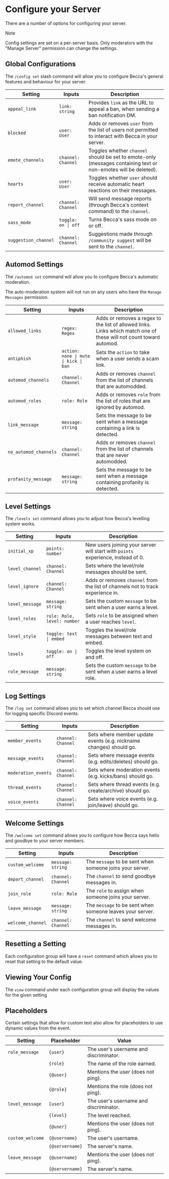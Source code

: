# Configure your Server

There are a number of options for configuring your server.

> [!NOTE]
> Config settings are set on a per-server basis. Only moderators with the "Manage Server" permission can change the settings.

## Global Configurations

The `/config set` slash command will allow you to configure Becca's general features and behaviour for your server.

| Setting              | Inputs              | Description                                                                                                     |
| -------------------- | ------------------- | --------------------------------------------------------------------------------------------------------------- |
| `appeal_link`        | `link: string`      | Provides `link` as the URL to appeal a ban, when sending a ban notification DM.                                 |
| `blocked`            | `user: User`        | Adds or removes `user` from the list of users not permitted to interact with Becca in your server.              |
| `emote_channels`     | `channel: Channel`  | Toggles whether `channel` should be set to emote-only (messages containing text or non-emotes will be deleted). |
| `hearts`             | `user: User`        | Toggles whether `user` should receive automatic heart reactions on their messages.                              |
| `report_channel`     | `channel: Channel`  | Will send message reports (through Becca's context command) to the `channel`.                                   |
| `sass_mode`          | `toggle: on \| off` | Turns Becca's sass mode on or off.                                                                              |
| `suggestion_channel` | `channel: Channel`  | Suggestions made through `/community suggest` will be sent to the `channel`.                                    |

## Automod Settings

The `/automod set` command will allow you to configure Becca's automatic moderation.

The auto-moderation system will not run on any users who have the `Manage Messages` permission.

| Setting               | Inputs                                | Description                                                                                                         |
| --------------------- | ------------------------------------- | ------------------------------------------------------------------------------------------------------------------- |
| `allowed_links`       | `regex: Regex`                        | Adds or removes a regex to the list of allowed links. Links which match one of these will not count toward automod. |
| `antiphish`           | `action: none \| mute \| kick \| ban` | Sets the `action` to take when a user sends a scam link.                                                            |
| `automod_channels`    | `channel: Channel`                    | Adds or removes `channel` from the list of channels that are automodded.                                            |
| `automod_roles`       | `role: Role`                          | Adds or removes `role` from the list of roles that are ignored by automod.                                          |
| `link_message`        | `message: string`                     | Sets the message to be sent when a message containing a link is detected.                                           |
| `no_automod_channels` | `channel: Channel`                    | Adds or removes `channel` from the list of channels that are never automodded.                                      |
| `profanity_message`   | `message: string`                     | Sets the message to be sent when a message containing profanity is detected.                                        |

## Level Settings

The `/levels set` command allows you to adjust how Becca's levelling system works.

| Setting         | Inputs                      | Description                                                                      |
| --------------- | --------------------------- | -------------------------------------------------------------------------------- |
| `initial_xp`    | `points: number`            | New users joining your server will start with `points` experience, instead of 0. |
| `level_channel` | `channel: Channel`          | Sets where the level/role messages should be sent.                               |
| `level_ignore`  | `channel: Channel`          | Adds or removes `channel` from the list of channels not to track experience in.  |
| `level_message` | `message: string`           | Sets the custom `message` to be sent when a user earns a level.                  |
| `level_roles`   | `role: Role, level: number` | Sets `role` to be assigned when a user reaches `level`.                          |
| `level_style`   | `toggle: text \| embed`     | Toggles the level/role messages between text and embed.                          |
| `levels`        | `toggle: on \| off`         | Toggles the level system on and off.                                             |
| `role_message`  | `message: string`           | Sets the custom `message` to be sent when a user earns a level role.             |

## Log Settings

The `/log set` command allows you to set which channel Becca should use for logging specific Discord events.

| Setting             | Inputs             | Description                                                        |
| ------------------- | ------------------ | ------------------------------------------------------------------ |
| `member_events`     | `channel: Channel` | Sets where member update events (e.g. nickname changes) should go. |
| `message_events`    | `channel: Channel` | Sets where message events (e.g. edits/deletes) should go.          |
| `moderation_events` | `channel: Channel` | Sets where moderation events (e.g. kicks/bans) should go.          |
| `thread_events`     | `channel: Channel` | Sets where thread events (e.g. create/archive) should go.          |
| `voice_events`      | `channel: Channel` | Sets where voice events (e.g. join/leave) should go.               |

## Welcome Settings

The `/welcome set` command allows you to configure how Becca says hello and goodbye to your server members.

| Setting           | Inputs             | Description                                               |
| ----------------- | ------------------ | --------------------------------------------------------- |
| `custom_welcome`  | `message: string`  | The `message` to be sent when someone joins your server.  |
| `depart_channel`  | `channel: Channel` | The `channel` to send goodbye messages in.                |
| `join_role`       | `role: Role`       | The `role` to assign when someone joins your server.      |
| `leave_message`   | `message: string`  | The `message` to be sent when someone leaves your server. |
| `welcome_channel` | `channel: Channel` | The `channel` to send welcome messages in.                |

## Resetting a Setting

Each configuration group will have a `reset` command which allows you to reset that setting to the default value.

## Viewing Your Config

The `view` command under each configuration group will display the values for the given setting

## Placeholders

Certain settings that allow for custom text also allow for placeholders to use dynamic values from the event.

| Setting          | Placeholder     | Value                                  |
| ---------------- | --------------- | -------------------------------------- |
| `role_message`   | `{user}`        | The user's username and discriminator. |
|                  | `{role}`        | The name of the role earned.           |
|                  | `{@user}`       | Mentions the user (does not ping).     |
|                  | `{@role}`       | Mentions the role (does not ping).     |
| `level_message`  | `{user}`        | The user's username and discriminator. |
|                  | `{level}`       | The level reached.                     |
|                  | `{@user}`       | Mentions the user (does not ping).     |
| `custom_welcome` | `{@username}`   | The user's username.                   |
|                  | `{@servername}` | The server's name.                     |
| `leave_message`  | `{@username}`   | Mentions the user (does not ping).     |
|                  | `{@servername}` | The server's name.                     |
